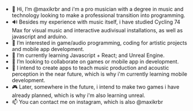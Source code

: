 - 👋 Hi, I’m @maxikrbr and i'm a pro musician with a degree in music and technology looking to make a professional transition into programming.
- :loud_sound: Besides my experience with music itself, i have studied Cycling 74 Max for visual music and interactive audivisual installations, as well as javascript and arduino.
- 👀 I’m interested in game/audio programming, coding for artistic projects and mobile app development.
- 🌱 I’m currently learning Javascript + React; and Unreal Engine.
- 💞️ I’m looking to collaborate on games or mobile app in development.
- :iphone: I intend to create apps to teach music production and acoustic perception in the near future, which is why i'm currently learning mobile development.
- :video_game: Later, somewhere in the future, i intend to make two games i have already planned, which is why i'm also learning unreal. 
- 📫 You can contact me on instagram, which is also @maxikrbr 

<!---
maxikrbr/maxikrbr is a ✨ special ✨ repository because its `README.md` (this file) appears on your GitHub profile.
You can click the Preview link to take a look at your changes.
--->
